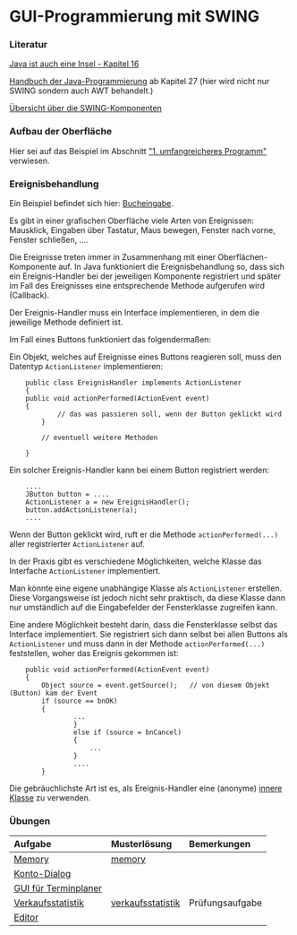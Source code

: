 # GUI-Programmierung mit SWING #

### Literatur ###

[Java ist auch eine Insel - Kapitel 16](http://openbook.galileocomputing.de/javainsel8/javainsel_16_001.htm#mjda6f564a051a1270834cc9b46ee6f566)

[Handbuch der Java-Programmierung](http://www.javabuch.de/) ab Kapitel 27 (hier wird nicht nur SWING sondern auch AWT behandelt.)

[Übersicht über die SWING-Komponenten](http://download.oracle.com/javase/tutorial/ui/features/compWin.html)

### Aufbau der Oberfläche ###

Hier sei auf das Beispiel im Abschnitt ["1. umfangreicheres Programm"](thema_programm1.md) verwiesen.

### Ereignisbehandlung ###

Ein Beispiel befindet sich hier: [Bucheingabe](http://pr-gse.googlecode.com/svn/trunk/beispiele/src/swing/).

Es gibt in einer grafischen Oberfläche viele Arten von Ereignissen: Mausklick, Eingaben über Tastatur, Maus bewegen, Fenster nach vorne, Fenster schließen, ....

Die Ereignisse treten immer in Zusammenhang mit einer Oberflächen-Komponente auf.
In Java funktioniert die Ereignisbehandlung so, dass sich ein Ereignis-Handler bei der jeweiligen Komponente registriert und später im Fall des Ereignisses eine entsprechende Methode aufgerufen wird (Callback).

Der Ereignis-Handler muss ein Interface implementieren, in dem die jeweilige Methode definiert ist.

Im Fall eines Buttons funktioniert das folgendermaßen:

Ein Objekt, welches auf Ereignisse eines Buttons reagieren soll, muss den Datentyp `ActionListener` implementieren:
```
    public class EreignisHandler implements ActionListener
    {
	public void actionPerformed(ActionEvent event)
	{
            // das was passieren soll, wenn der Button geklickt wird
        }

        // eventuell weitere Methoden

    }
```

Ein solcher Ereignis-Handler kann bei einem Button registriert werden:
```
    ....
    JButton button = ....
    ActionListener a = new EreignisHandler();
    button.addActionListener(a);
    ....
```

Wenn der Button geklickt wird, ruft er die Methode `actionPerformed(...)` aller registrierter `ActionListener` auf.

In der Praxis gibt es verschiedene Möglichkeiten, welche Klasse das Interfache `ActionListener` implementiert.

Man könnte eine eigene unabhängige Klasse als `ActionListener` erstellen. Diese Vorgangsweise ist jedoch nicht sehr praktisch, da diese Klasse dann nur umständlich auf die Eingabefelder der Fensterklasse zugreifen kann.

Eine andere Möglichkeit besteht darin, dass die Fensterklasse selbst das Interface implementiert. Sie registriert sich dann selbst bei allen Buttons als `ActionListener` und muss dann in der Methode `actionPerformed(...)` feststellen, woher das Ereignis gekommen ist:
```
	public void actionPerformed(ActionEvent event)
	{
		Object source = event.getSource();   // von diesem Objekt (Button) kam der Event
		if (source == bnOK)
		{
	            ...
                }
                else if (source = bnCancel)
                {
                    ...
                }
                ....
        }
```

Die gebräuchlichste Art ist es, als Ereignis-Handler eine (anonyme) [innere Klasse](thema_innere_klassen.md) zu verwenden.


### Übungen ###

| **Aufgabe** | **Musterlösung** | **Bemerkungen** |
|:------------|:------------------|:----------------|
| [Memory](uebung_swing_memory.md) | [memory](http://pr-gse.googlecode.com/svn/trunk/uebungen/musterloesungen/src/memory)  |                 |
| [Konto-Dialog](uebung_swing_konto.md) |                   |                 |
| [GUI für Terminplaner](uebung_swing_terminplaner.md) |                   |                 |
| [Verkaufsstatistik](uebung_swing_verkaufsstatistik.md) | [verkaufsstatistik](http://pr-gse.googlecode.com/svn/trunk/uebungen/musterloesungen/src/verkaufsstatistik) | Prüfungsaufgabe |
| [Editor](uebung_swing_editor.md) |                   |                 |